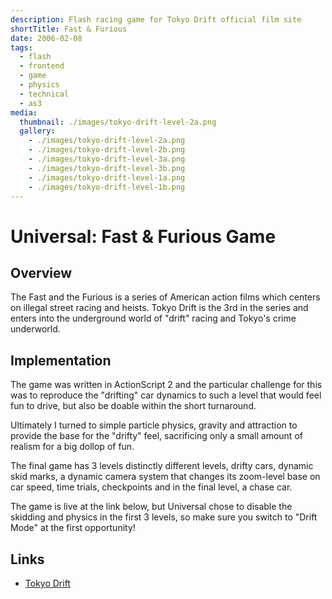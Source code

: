 ```yaml
---
description: Flash racing game for Tokyo Drift official film site
shortTitle: Fast & Furious
date: 2006-02-08
tags:
  - flash
  - frontend
  - game
  - physics
  - technical
  - as3
media:
  thumbnail: ./images/tokyo-drift-level-2a.png
  gallery:
    - ./images/tokyo-drift-level-2a.png
    - ./images/tokyo-drift-level-2b.png
    - ./images/tokyo-drift-level-3a.png
    - ./images/tokyo-drift-level-3b.png
    - ./images/tokyo-drift-level-1a.png
    - ./images/tokyo-drift-level-1b.png
---
```


# Universal: Fast & Furious Game

## Overview

The Fast and the Furious is a series of American action films which centers on illegal street racing and heists. Tokyo Drift is the 3rd in the series and enters into the underground world of "drift" racing and Tokyo's crime underworld.

## Implementation

The game was written in ActionScript 2 and the particular challenge for this was to reproduce the "drifting" car dynamics to such a level that would feel fun to drive, but also be doable within the short turnaround.

Ultimately I turned to simple particle physics, gravity and attraction to provide the base for the "drifty" feel, sacrificing only a small amount of realism for a big dollop of fun.

The final game has 3 levels distinctly different levels, drifty cars, dynamic skid marks, a dynamic camera system that changes its zoom-level base on car speed, time trials, checkpoints and in the final level, a chase car.

The game is live at the link below, but Universal chose to disable the skidding and physics in the first 3 levels, so make sure you switch to "Drift Mode" at the first opportunity!

## Links

- [Tokyo Drift](http://projects.davestewart.co.uk/tokyodrift/)
